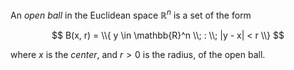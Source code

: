 An *open ball* in the Euclidean space $\mathbb{R}^n$ is a set of the form

$$
B(x, r) = \\{ y \in \mathbb{R}^n \\; : \\; |y - x| < r \\}
$$

where $x$ is the *center*, and $r > 0$ is the radius, of the open ball.
